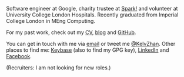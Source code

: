 Software engineer at Google, charity trustee at [Spark!](https://sparkcharity.org.uk/) and volunteer at University College London Hospitals. Recently graduated from Imperial College London in MEng Computing.

For my past work, check out my [CV](/assets/Kelvin%20Zhang%20-%20CV.pdf), [blog](/blog/) and [GitHub](https://github.com/kz).

You can get in touch with me via [email](mailto:hello@iamkelv.in) or tweet me [@KelvZhan](https://twitter.com/KelvZhan). Other places to find me: [Keybase](https://keybase.io/kz) (also to find my GPG key), [LinkedIn](https://www.linkedin.com/in/KelvZhan/) and [Facebook](https://facebook.com/KelvZhan).

(Recruiters: I am not looking for new roles.)
